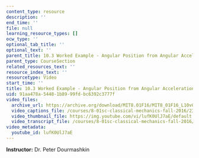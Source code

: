 ```yaml
---
content_type: resource
description: ''
end_time: ''
file: null
learning_resource_types: []
ocw_type: ''
optional_tab_title: ''
optional_text: ''
parent_title: 10.3 Worked Example - Angular Position from Angular Acceleration
parent_type: CourseSection
related_resources_text: ''
resource_index_text: ''
resourcetype: Video
start_time: ''
title: 10.3 Worked Example - Angular Position from Angular Acceleration
uid: 91aa478a-5448-1b89-99fd-bc6392c3777f
video_files:
  archive_url: https://archive.org/download/MIT8.01F16/MIT8_01F16_L10v03_360p.mp4
  video_captions_file: /courses/8-01sc-classical-mechanics-fall-2016/237fe15cc6445534b3cc12f9d8078e97_lufK0UlJ7aE.vtt
  video_thumbnail_file: https://img.youtube.com/vi/lufK0UlJ7aE/default.jpg
  video_transcript_file: /courses/8-01sc-classical-mechanics-fall-2016/7b3919589b0659bbc7fd6df11cdfa168_lufK0UlJ7aE.pdf
video_metadata:
  youtube_id: lufK0UlJ7aE
---
```


**Instructor:** Dr. Peter Dourmashkin


